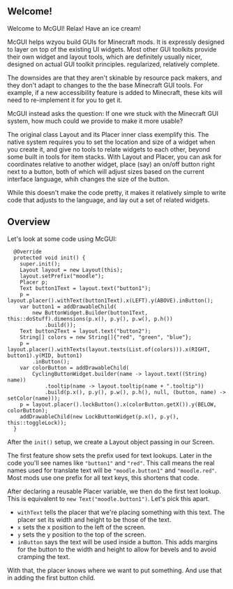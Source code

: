 Welcome!
-------

Welcome to McGUI! Relax! Have an ice cream!

McGUI helps wzyou build GUIs for Minecraft mods. It is expressly designed to
layer on top of the existing UI widgets. Most other GUI toolkits provide their
own widget and layout tools, which are definitely usually nicer, designed on
actual GUI toolkit principles. regularized, relatively complete.

The downsides are that they aren't skinable by resource pack makers, and they
don't adapt to changes to the the base Minecraft GUI tools. For example, if a
new accessibility feature is added to Minecraft, these kits will need to
re-implement it for you to get it.

McGUI instead asks the question: If one wre stuck with the Minecraft GUI system,
how much could we provide to make it more usable?

The original class Layout and its Placer inner class exemplify this. The native
system requires you to set the location and size of a widget when you create it,
and give no tools to relate widgets to each other, beyond some built in tools
for item stacks. With Layout and Placer, you can ask for coordinates relative to
another widget, place (say) an on/off button right next to a button, both of
which will adjust sizes based on the current interface language, whih changes
the size of the button.

While this doesn't make the code pretty, it makes it relatively simple to write
code that adjusts to the language, and lay out a set of related widgets.

Overview
--------

Let's look at some code using McGUI:

```
  @Override
  protected void init() {
    super.init();
    Layout layout = new Layout(this);
    layout.setPrefix("moodle");
    Placer p;
    Text button1Text = layout.text("button1");
    p = layout.placer().withText(button1Text).x(LEFT).y(ABOVE).inButton();
    var button1 = addDrawableChild(
        new ButtonWidget.Builder(button1Text, this::doStuff).dimensions(p.x(), p.y(), p.w(), p.h())
            .build());
    Text button2Text = layout.text("button2");
    String[] colors = new String[]{"red", "green", "blue"};
    p = layout.placer().withTexts(layout.texts(List.of(colors))).x(RIGHT, button1).y(MID, button1)
        .inButton();
    var colorButton = addDrawableChild(
        CyclingButtonWidget.builder(name -> layout.text((String) name))
            .tooltip(name -> layout.tooltip(name + ".tooltip"))
            .build(p.x(), p.y(), p.w(), p.h(), null, (button, name) -> setColor(name)));
    p = layout.placer().lockButton().x(colorButton.getX()).y(BELOW, colorButton);
    addDrawableChild(new LockButtonWidget(p.x(), p.y(), this::toggleLock));
  }

```

After the `init()` setup, we create a Layout object passing in our Screen.

The first feature show sets the prefix used for text lookups. Later in the code
you'll see names like `"button1"` and `"red"`. This call means the real names
used for translate text will be `"moodle.button1"` and `"moodle.red"`. Most mods
use one prefix for all text keys, this shortens that code.

After declaring a reusable Placer variable, we then do the first text lookup.
This is equivalent to `new Text("moodle.button1")`. Let's pick this apart.

* `withText` tells the placer that we're placing something with this text. The
  placer set its width and height to be those of the text.
* `x` sets the x position to the left of the screen.
* `y` sets the y position to the top of the screen.
* `inButton`  says the text will be used inside a button. This adds margins for
  the button to the width and height to allow for bevels and to avoid cramping
  the text.

With that, the placer knows where we want to put something. And use that in adding
the first button child.

